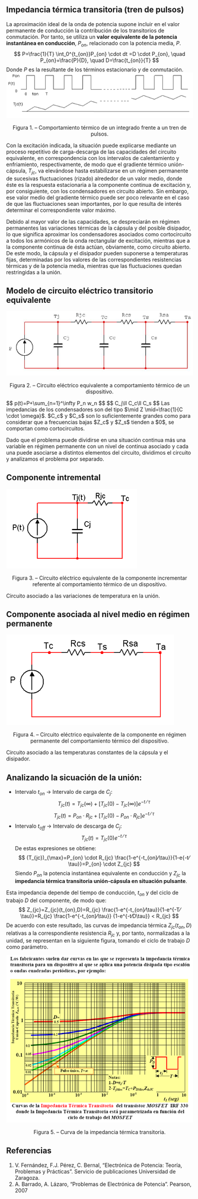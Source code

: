 <script src="https://cdn.mathjax.org/mathjax/latest/MathJax.js?config=TeX-AMS-MML_HTMLorMML" type="text/javascript"></script>

## Impedancia térmica transitoria (tren de pulsos)

La aproximación ideal de la onda de potencia supone incluir en el valor permanente de conducción la contribución de los transitorios de conmutación.
Por tanto, se utiliza un **valor equivalente de la potencia instantánea en conducción**, $P_{on}$, relacionado con la potencia media, $P$.
$$
P=\frac{1}{T} \int_0^{t_{on}}P_{on} \cdot dt =D \cdot P_{on}, \quad P_{on}=\frac{P}{D}, \quad D=\frac{t_{on}}{T}
$$
Donde $P$ es la resultante de los términos estacionario y de conmutación.
![Comportamiento termico](/assets/img/teoTrenPulsos/Fig1.png)
<p align = "center">Figura 1. – Comportamiento térmico de un integrado frente a un tren de pulsos.</p> 
 
Con la excitación indicada, la situación puede explicarse mediante un proceso repetitivo de carga-descarga de las capacidades del circuito equivalente, en correspondencia con los intervalos de calentamiento y enfriamiento, respectivamente, de modo que el gradiente térmico unión-cápsula, $T_{jc}$, va elevándose hasta estabilizarse en un régimen permanente de sucesivas fluctuaciones (rizado) alrededor de un valor medio, donde éste es la respuesta estacionaria a la componente continua de excitación y, por consiguiente, con los condensadores en circuito abierto. Sin embargo, ese valor medio del gradiente térmico puede ser poco relevante en el caso de que las fluctuaciones sean importantes, por lo que resulta de interés determinar el correspondiente valor máximo.

Debido al mayor valor de las capacidades, se despreciarán en régimen permanentes las variaciones térmicas de la cápsula y del posible disipador, lo que significa aproximar los condensadores asociados como cortocircuito a todos los armónicos de la onda rectangular de excitación, mientras que a la componente continua de ésta actúan, obviamente, como circuito abierto. De este modo, la cápsula y el disipador pueden suponerse a temperaturas fijas, determinadas por los valores de las correspondientes resistencias térmicas y de la potencia media, mientras que las fluctuaciones quedan restringidas a la unión.

## Modelo de circuito eléctrico transitorio equivalente
![Cto eléctrico equivalente transitorio](/assets/img/teoTrenPulsos/Fig2.png)
<p align = "center">Figura 2. – Circuito eléctrico equivalente a comportamiento térmico de un dispositivo.</p> 
$$
p(t)=P+\sum_{n=1}^\infty P_n w_n
$$
$$
C_j\ll C_c\ll C_s
$$
Las impedancias de los condensadores son del tipo $\mid Z \mid=\frac{1}{C \cdot \omega}$. $C_c$ y $C_s$ son lo suficientemente grandes como para considerar que a frecuencias bajas $Z_c$ y $Z_s$ tienden a $0$, se comportan como cortocircuitos.

Dado que el problema puede dividirse en una situación continua más una variable en régimen permanente con un nivel de continua asociado y cada una puede asociarse a distintos elementos del circuito, dividimos el circuito y analizamos el problema por separado.

## Componente intremental
![Cto asociado al régimen transitorio](/assets/img/teoTrenPulsos/Fig3.png)
<p align = "center">Figura 3. – Circuito eléctrico equivalente de la componente incrementar referente al comportamiento térmico de un dispositivo.</p> 

Circuito asociado a las variaciones de temperatura en la unión.

## Componente asociada al nivel medio en régimen permanente
![Cto asociado al régimen permanente](/assets/img/teoTrenPulsos/Fig4.png)
<p align = "center">Figura 4. – Circuito eléctrico equivalente de la componente en régimen permanente del comportamiento térmico del dispositivo.</p> 

Circuito asociado a las temperaturas constantes de la cápsula y el disipador.

## Analizando la sicuación de la unión:
- Intervalo $t_{on}$ → Intervalo de carga de $C_j$:
$$
T_{jc}(t)=T_{jc}(\infty)+[T_{jc}(0)-T_{jc}(\infty)] e^{-t⁄\tau}
$$
$$
T_{jc}(t)=P_{on} \cdot R_{jc}+[T_{jc}(0)-P_{on} \cdot R_{jc}] e^{-t⁄\tau}
$$
- Intervalo $t_{off}$ → Intervalo de descarga de $C_j$:
$$
T_{jc}(t)=T_{jc}(0)e^{-t⁄\tau}
$$
De estas expresiones se obtiene:
$$
(T_{jc})_{\max}=P_{on} \cdot R_{jc} \frac{1-e^{-t_{on}⁄\tau}}{1-e{-t⁄\tau}}=P_{on} \cdot Z_{jc}
$$
Siendo $P_{on}$ la potencia instantánea equivalente en conducción y $Z_{jc}$ la **impedancia térmica transitoria unión-cápsula en situación pulsante**.

Esta impedancia depende del tiempo de conducción, $t_{on}$ y del ciclo de trabajo $D$ del componente, de modo que:
$$
Z_{jc}=Z_{jc}(t_{on},D)=R_{jc} \frac{1-e^{-t_{on}⁄\tau}}{1-e^{-T⁄\tau}}=R_{jc} \frac{1-e^{-t_{on}⁄\tau}} {1-e^{-t⁄D\tau}} < R_{jc}
$$
De acuerdo con este resultado, las curvas de impedancia térmica $Z_{jc}(t_{on},D)$ relativas a la correspondiente resistencia $R_{jc}$ y, por tanto, normalizadas a la unidad, se representan en la siguiente figura, tomando el ciclo de trabajo $D$ como parámetro.

![Curva de la impedancia térmica transitoria](/assets/img/teoTrenPulsos/Fig5.png)
<p align = "center">Figura 5. – Curva de la impedancia térmica transitoria.</p>

## Referencias
1.	V. Fernández, F.J. Pérez, C. Bernal, “Electrónica de Potencia: Teoría, Problemas y Prácticas”. Servicio de publicaciones Universidad de Zaragoza.
2.	A. Barrado, A. Lázaro, “Problemas de Electrónica de Potencia”. Pearson, 2007 

